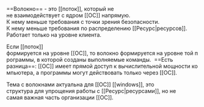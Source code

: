 

==Волокно== - это [[поток]], который не не взаимодействует с ядром [[ОС]] напрямую. 
К нему меньше требования с точки зрения безопасности.
К нему меньше требования по распределению [[Ресурс|ресурсов]]. 
Работает только на уровне клиента.

Если [[поток]] формируется на уровне [[ОС]], то волокно формируется на уровне той программы, в которой созданы выполняемые команды. 
==Есть разница==: [[ОС]] имеет прямой доступ к вычислительной мощности компьютера, а программы могут действовать только через [[ОС]]. 

Тема с волокнами актуальна для [[ОС]] [[windows]], это структура для упрощения работы с [[Ресурс|ресурсами]], но не самая важная часть организации [[ОС]].